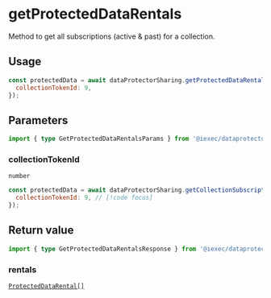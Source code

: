 # getProtectedDataRentals

Method to get all subscriptions (active & past) for a collection.

## Usage

```js
const protectedData = await dataProtectorSharing.getProtectedDataRentals({
  collectionTokenId: 9,
});
```

## Parameters

```ts
import { type GetProtectedDataRentalsParams } from '@iexec/dataprotector';
```

### collectionTokenId

`number`

```js
const protectedData = await dataProtectorSharing.getCollectionSubscriptions({
  collectionTokenId: 9, // [!code focus]
});
```

## Return value

```ts
import { type GetProtectedDataRentalsResponse } from '@iexec/dataprotector';
```

### rentals

[`ProtectedDataRental[]`](../../types.md#protecteddatarental)
